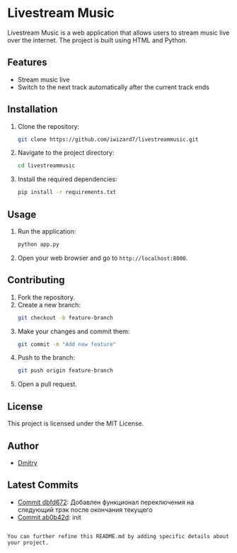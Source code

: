 # Livestream Music

Livestream Music is a web application that allows users to stream music live over the internet. The project is built using HTML and Python.

## Features

- Stream music live
- Switch to the next track automatically after the current track ends

## Installation

1. Clone the repository:
   ```sh
   git clone https://github.com/iwizard7/livestreammusic.git
   ```
2. Navigate to the project directory:
   ```sh
   cd livestreammusic
   ```
3. Install the required dependencies:
   ```sh
   pip install -r requirements.txt
   ```

## Usage

1. Run the application:
   ```sh
   python app.py
   ```
2. Open your web browser and go to `http://localhost:8000`.

## Contributing

1. Fork the repository.
2. Create a new branch:
   ```sh
   git checkout -b feature-branch
   ```
3. Make your changes and commit them:
   ```sh
   git commit -m "Add new feature"
   ```
4. Push to the branch:
   ```sh
   git push origin feature-branch
   ```
5. Open a pull request.

## License

This project is licensed under the MIT License.

## Author

- [Dmitry](https://github.com/iwizard7)

## Latest Commits

- [Commit dbfd672](https://github.com/iwizard7/livestreammusic/commit/dbfd67240f36a05c3e618edad59c6fcdb9853514): Добавлен функционал переключения на следующий трэк после окончания текущего
- [Commit ab0b42d](https://github.com/iwizard7/livestreammusic/commit/ab0b42d19261dd3761466d2394cb82448d261fa0): init
```

You can further refine this README.md by adding specific details about your project.